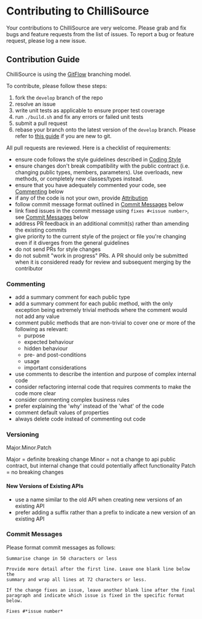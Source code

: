# Contributing to ChilliSource #

Your contributions to ChilliSource are very welcome. Please grab and fix bugs and feature requests from the list of issues.
To report a bug or feature request, please log a new issue.

## Contribution Guide ##

ChilliSource is using the [GitFlow](https://datasift.github.io/gitflow/IntroducingGitFlow.html) branching model.

To contribute, please follow these steps:

1. fork the `develop` branch of the repo
3. resolve an issue
4. write unit tests as applicable to ensure proper test coverage
4. run `./build.sh` and fix any errors or failed unit tests
5. submit a pull request
6. rebase your branch onto the latest version of the `develop` branch. Please refer to [this guide](https://github.com/edx/edx-platform/wiki/How-to-Rebase-a-Pull-Request) if you are new to git.

All pull requests are reviewed. Here is a checklist of requirements:

* ensure code follows the style guidelines described in [Coding Style](doc/coding-style.md)
* ensure changes don't break compatibility with the public contract (i.e. changing public types, members, parameters). Use overloads, new methods, or completely new classes/types instead.
* ensure that you have adequately commented your code, see [Commenting](#commenting) below
* if any of the code is not your own, provide [Attribution](doc/attribution.md)
* follow commit message format outlined in [Commit Messages](#commit-messages) below
* link fixed issues in the commit message using `fixes #<issue number>`, see [Commit Messages](#commit-messages) below
* address PR feedback in an additional commit(s) rather than amending the existing commits
* give priority to the current style of the project or file you're changing even if it diverges from the general guidelines 
* do not send PRs for style changes
* do not submit "work in progress" PRs. A PR should only be submitted when it is considered ready for review and subsequent merging by the contributor

### Commenting ###

* add a summary comment for each public type
* add a summary comment for each public method, with the only exception being extremely trivial methods where the comment would not add any value
* comment public methods that are non-trivial to cover one or more of the following as relevant:
	* purpose
	* expected behaviour
	* hidden behaviour
	* pre- and post-conditions
	* usage
	* important considerations
* use comments to describe the intention and purpose of complex internal code
* consider refactoring internal code that requires comments to make the code more clear
* consider commenting complex business rules
* prefer explaining the 'why' instead of the 'what' of the code
* comment default values of properties
* always delete code instead of commenting out code

### Versioning ###

Major.Minor.Patch

Major = definite breaking change
Minor = not a change to api public contract, but internal change that could potentially affect functionality
Patch = no breaking changes

#### New Versions of Existing APIs ####

* use a name similar to the old API when creating new versions of an existing API
* prefer adding a suffix rather than a prefix to indicate a new version of an existing API

### Commit Messages ###

Please format commit messages as follows:

```
Summarise change in 50 characters or less

Provide more detail after the first line. Leave one blank line below the
summary and wrap all lines at 72 characters or less.

If the change fixes an issue, leave another blank line after the final
paragraph and indicate which issue is fixed in the specific format
below.

Fixes #*issue number*
```
